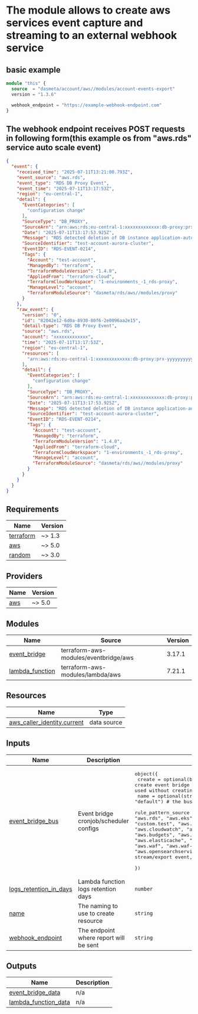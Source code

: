 # The module allows to create aws services event capture and streaming to an external webhook service

## basic example
```terraform
module "this" {
  source  = "dasmeta/account/aws//modules/account-events-export"
  version = "1.3.6"

  webhook_endpoint = "https://example-webhook-endpoint.com"
}
```
## The webhook endpoint receives POST requests in following form(this example os from "aws.rds" service auto scale event)
```json
{
  "event": {
    "received_time": "2025-07-11T13:21:00.793Z",
    "event_source": "aws.rds",
    "event_type": "RDS DB Proxy Event",
    "event_time": "2025-07-11T13:17:53Z",
    "region": "eu-central-1",
    "detail": {
      "EventCategories": [
        "configuration change"
      ],
      "SourceType": "DB_PROXY",
      "SourceArn": "arn:aws:rds:eu-central-1:xxxxxxxxxxxxx:db-proxy:prx-yyyyyyyyyyyyyyyy",
      "Date": "2025-07-11T13:17:53.925Z",
      "Message": "RDS detected deletion of DB instance application-autoscaling-000000-00000-0000-0000-00000000 and automatically removed it from target group default of DB proxy test-account-aurora-cluster.",
      "SourceIdentifier": "test-account-aurora-cluster",
      "EventID": "RDS-EVENT-0214",
      "Tags": {
        "Account": "test-account",
        "ManagedBy": "terraform",
        "TerraformModuleVersion": "1.4.0",
        "AppliedFrom": "terraform-cloud",
        "TerraformCloudWorkspace": "1-environments_-1_rds-proxy",
        "ManageLevel": "account",
        "TerraformModuleSource": "dasmeta/rds/aws//modules/proxy"
      }
    },
    "raw_event": {
      "version": "0",
      "id": "82042e12-6d0a-8930-80f6-2e0096aa2e15",
      "detail-type": "RDS DB Proxy Event",
      "source": "aws.rds",
      "account": "xxxxxxxxxxxxx",
      "time": "2025-07-11T13:17:53Z",
      "region": "eu-central-1",
      "resources": [
        "arn:aws:rds:eu-central-1:xxxxxxxxxxxxx:db-proxy:prx-yyyyyyyyyyyyyyyy"
      ],
      "detail": {
        "EventCategories": [
          "configuration change"
        ],
        "SourceType": "DB_PROXY",
        "SourceArn": "arn:aws:rds:eu-central-1:xxxxxxxxxxxxx:db-proxy:prx-yyyyyyyyyyyyyyyy",
        "Date": "2025-07-11T13:17:53.925Z",
        "Message": "RDS detected deletion of DB instance application-autoscaling-000000-00000-0000-0000-00000000 and automatically removed it from target group default of DB proxy test-account-aurora-cluster.",
        "SourceIdentifier": "test-account-aurora-cluster",
        "EventID": "RDS-EVENT-0214",
        "Tags": {
          "Account": "test-account",
          "ManagedBy": "terraform",
          "TerraformModuleVersion": "1.4.0",
          "AppliedFrom": "terraform-cloud",
          "TerraformCloudWorkspace": "1-environments_-1_rds-proxy",
          "ManageLevel": "account",
          "TerraformModuleSource": "dasmeta/rds/aws//modules/proxy"
        }
      }
    }
  }
}
```

<!-- BEGINNING OF PRE-COMMIT-TERRAFORM DOCS HOOK -->
## Requirements

| Name | Version |
|------|---------|
| <a name="requirement_terraform"></a> [terraform](#requirement\_terraform) | ~> 1.3 |
| <a name="requirement_aws"></a> [aws](#requirement\_aws) | ~> 5.0 |
| <a name="requirement_random"></a> [random](#requirement\_random) | ~> 3.0 |

## Providers

| Name | Version |
|------|---------|
| <a name="provider_aws"></a> [aws](#provider\_aws) | ~> 5.0 |

## Modules

| Name | Source | Version |
|------|--------|---------|
| <a name="module_event_bridge"></a> [event\_bridge](#module\_event\_bridge) | terraform-aws-modules/eventbridge/aws | 3.17.1 |
| <a name="module_lambda_function"></a> [lambda\_function](#module\_lambda\_function) | terraform-aws-modules/lambda/aws | 7.21.1 |

## Resources

| Name | Type |
|------|------|
| [aws_caller_identity.current](https://registry.terraform.io/providers/hashicorp/aws/latest/docs/data-sources/caller_identity) | data source |

## Inputs

| Name | Description | Type | Default | Required |
|------|-------------|------|---------|:--------:|
| <a name="input_event_bridge_bus"></a> [event\_bridge\_bus](#input\_event\_bridge\_bus) | Event bridge cronjob/scheduler configs | <pre>object({<br/>    create              = optional(bool, false)                                                                                                                                                                                                                                                                                                                                                                                                                                             # whether to create event bridge bus, there is default bus name 'default' what can be used without creating separate one<br/>    name                = optional(string, "default")                                                                                                                                                                                                                                                                                                                                                                                                                                       # the bus name, default bus pre-exist and we can use it<br/>    rule_pattern_source = optional(list(string), ["aws.ec2", "aws.s3", "aws.rds", "aws.eks", "aws.sqs", "aws.lambda", "aws.iam", "aws.vpc", "custom.test", "aws.route53", "aws.cloudfront", "aws.acm", "aws.cloudwatch", "aws.amplify", "aws.health", "aws.securityhub", "aws.budgets", "aws.secretsmanager", "aws.events", "aws.autoscaling", "aws.elasticache", "aws.elb", "aws.amazonmq", "aws.apigateway", "aws.waf", "aws.waf-regional", "aws.savingsplans", "aws.opensearchservice"]) # The list of aws services to capture and stream/export event, for available event sources check https://docs.aws.amazon.com/eventbridge/latest/ref/events.html<br/>  })</pre> | `{}` | no |
| <a name="input_logs_retention_in_days"></a> [logs\_retention\_in\_days](#input\_logs\_retention\_in\_days) | Lambda function logs retention days | `number` | `7` | no |
| <a name="input_name"></a> [name](#input\_name) | The naming to use to create resource | `string` | `"account-events-export"` | no |
| <a name="input_webhook_endpoint"></a> [webhook\_endpoint](#input\_webhook\_endpoint) | The endpoint where report will be sent | `string` | n/a | yes |

## Outputs

| Name | Description |
|------|-------------|
| <a name="output_event_bridge_data"></a> [event\_bridge\_data](#output\_event\_bridge\_data) | n/a |
| <a name="output_lambda_function_data"></a> [lambda\_function\_data](#output\_lambda\_function\_data) | n/a |
<!-- END OF PRE-COMMIT-TERRAFORM DOCS HOOK -->

